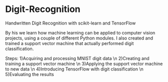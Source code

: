 # Digit-Recognition
Handwritten Digit Recognition with scikit-learn and TensorFlow 

By his we learn how machine learning can be applied to computer vision projects, using a couple of different Python modules. I also created and trained a support vector machine that actually performed digit classification.

Steps:
1)Acquiring and processing MNIST digit data \n
2)Creating and training a support vector machine \n 
3)Applying the support vector machine to new data \n
4)Introducing TensorFlow with digit classification \n
5)Evaluating the results
